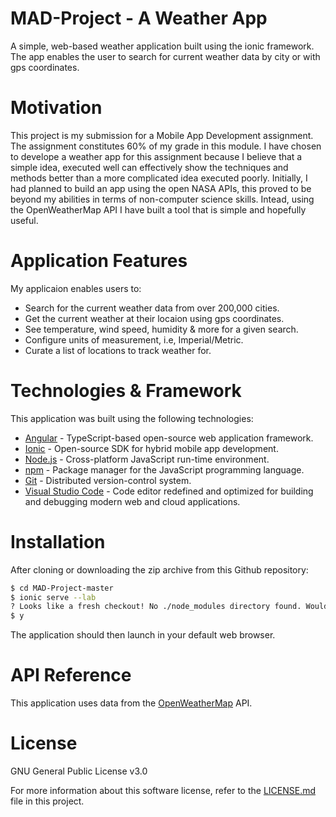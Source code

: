 # MAD-Project - A Weather App
A simple, web-based weather application built using the ionic framework. The app enables the user to search for current weather data by city or with gps coordinates.


# Motivation
This project is my submission for a Mobile App Development assignment. The assignment constitutes 60% of my grade in this module. I have chosen to develope a weather app 
for this assignment because I believe that a simple idea, executed well can effectively show the techniques and methods better than a more complicated idea executed poorly. Initially, I had planned to build an app using the open NASA APIs, this proved to be beyond my abilities in terms of non-computer science skills. Intead, using the OpenWeatherMap API I have built a tool that is simple and hopefully useful.

# Application Features
My applicaion enables users to: 
  - Search for the current weather data from over 200,000 cities.
  - Get the current weather at their locaion using gps coordinates.
  - See temperature, wind speed, humidity & more for a given search.
  - Configure units of measurement, i.e, Imperial/Metric.
  - Curate a list of locations to track weather for.

# Technologies & Framework 
This application was built using the following technologies:
* [Angular] - TypeScript-based open-source web application framework.
* [Ionic] -  Open-source SDK for hybrid mobile app development.
* [Node.js] - Cross-platform JavaScript run-time environment.
* [npm] - Package manager for the JavaScript programming language.
* [Git] - Distributed version-control system.
* [Visual Studio Code] - Code editor redefined and optimized for building and debugging modern web and cloud applications.

[Angular]: <https://angular.io/>
[Ionic]: <https://ionicframework.com/>
[Node.js]: <https://nodejs.org/en/>
[npm]: <https://www.npmjs.com/>
[Git]: <https://git-scm.com/>
[Visual Studio Code]: <https://code.visualstudio.com/>

# Installation
After cloning or downloading the zip archive from this Github repository:
```sh
$ cd MAD-Project-master
$ ionic serve --lab
? Looks like a fresh checkout! No ./node_modules directory found. Would you like to install project dependencies? (Y/n)
$ y
```
The application should then launch in your default web browser.

# API Reference
This application uses data from the [OpenWeatherMap] API.

[OpenWeatherMap]: <https://openweathermap.org/api>

# License
GNU General Public License v3.0

For more information about this software license, refer to the [LICENSE.md] file in this project.

[LICENSE.md]: <https://github.com/G00299944/MAD-Project/blob/master/LICENSE>
